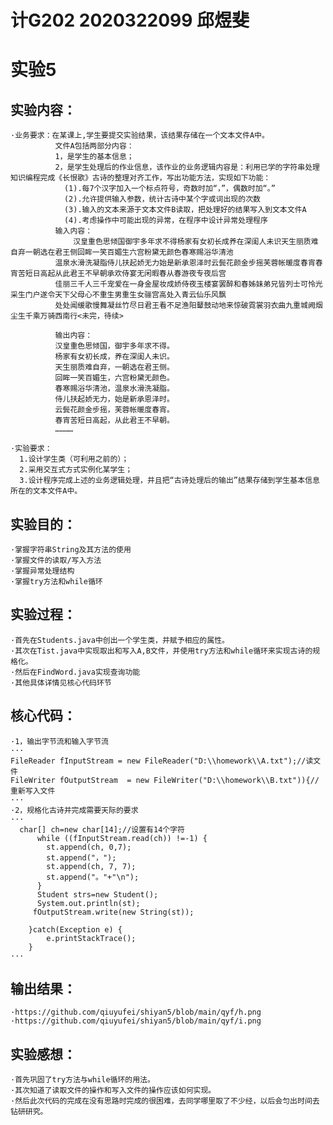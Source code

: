 # 计G202 2020322099 邱煜斐
# 实验5

## 实验内容：
    ·业务要求：在某课上,学生要提交实验结果，该结果存储在一个文本文件A中。
              文件A包括两部分内容：
              1，是学生的基本信息；
              2，是学生处理后的作业信息，该作业的业务逻辑内容是：利用已学的字符串处理知识编程完成《长恨歌》古诗的整理对齐工作，写出功能方法，实现如下功能：
                (1).每7个汉字加入一个标点符号，奇数时加“，”，偶数时加“。”
                (2).允许提供输入参数，统计古诗中某个字或词出现的次数
                (3).输入的文本来源于文本文件B读取，把处理好的结果写入到文本文件A
                (4).考虑操作中可能出现的异常，在程序中设计异常处理程序
              输入内容：
                  汉皇重色思倾国御宇多年求不得杨家有女初长成养在深闺人未识天生丽质难自弃一朝选在君王侧回眸一笑百媚生六宫粉黛无颜色春寒赐浴华清池
              温泉水滑洗凝脂侍儿扶起娇无力始是新承恩泽时云鬓花颜金步摇芙蓉帐暖度春宵春宵苦短日高起从此君王不早朝承欢侍宴无闲暇春从春游夜专夜后宫
              佳丽三千人三千宠爱在一身金屋妆成娇侍夜玉楼宴罢醉和春姊妹弟兄皆列士可怜光采生门户遂令天下父母心不重生男重生女骊宫高处入青云仙乐风飘
              处处闻缓歌慢舞凝丝竹尽日君王看不足渔阳鼙鼓动地来惊破霓裳羽衣曲九重城阙烟尘生千乘万骑西南行<未完，待续>

              输出内容：
              汉皇重色思倾国，御宇多年求不得。
              杨家有女初长成，养在深闺人未识。
              天生丽质难自弃，一朝选在君王侧。
              回眸一笑百媚生，六宫粉黛无颜色。
              春寒赐浴华清池，温泉水滑洗凝脂。
              侍儿扶起娇无力，始是新承恩泽时。
              云鬓花颜金步摇，芙蓉帐暖度春宵。
              春宵苦短日高起，从此君王不早朝。
              …………

    ·实验要求：
      1.设计学生类（可利用之前的）；
      2.采用交互式方式实例化某学生；
      3.设计程序完成上述的业务逻辑处理，并且把“古诗处理后的输出”结果存储到学生基本信息所在的文本文件A中。

      
## 实验目的：
    ·掌握字符串String及其方法的使用
    ·掌握文件的读取/写入方法
    ·掌握异常处理结构
    ·掌握try方法和while循环
## 实验过程：
    ·首先在Students.java中创出一个学生类，并赋予相应的属性。
    ·其次在Tist.java中实现取出和写入A,B文件，并使用try方法和while循环来实现古诗的规格化。
    ·然后在FindWord.java实现查询功能
    ·其他具体详情见核心代码环节
## 核心代码：
    ·1，输出字节流和输入字节流
    ···
    FileReader fInputStream = new FileReader("D:\\homework\\A.txt");//读文件
    FileWriter fOutputStream  = new FileWriter("D:\\homework\\B.txt")){//重新写入文件	   
    ···
    ·2，规格化古诗并完成需要天际的要求
    ···
      char[] ch=new char[14];//设置有14个字符
		  while ((fInputStream.read(ch)) !=-1) {
		    st.append(ch, 0,7);
		    st.append("，");
		    st.append(ch, 7, 7);
		    st.append("。"+"\n");
		  }
		  Student strs=new Student();
		  System.out.println(st);
	     fOutputStream.write(new String(st));
	     
		}catch(Exception e) {
			e.printStackTrace();
		}
    ···
## 输出结果：
    ·https://github.com/qiuyufei/shiyan5/blob/main/qyf/h.png
    ·https://github.com/qiuyufei/shiyan5/blob/main/qyf/i.png
## 实验感想：
    ·首先巩固了try方法与while循环的用法。
    ·其次知道了读取文件的操作和写入文件的操作应该如何实现。
    ·然后此次代码的完成在没有思路时完成的很困难，去同学哪里取了不少经，以后会匀出时间去钻研研究。
